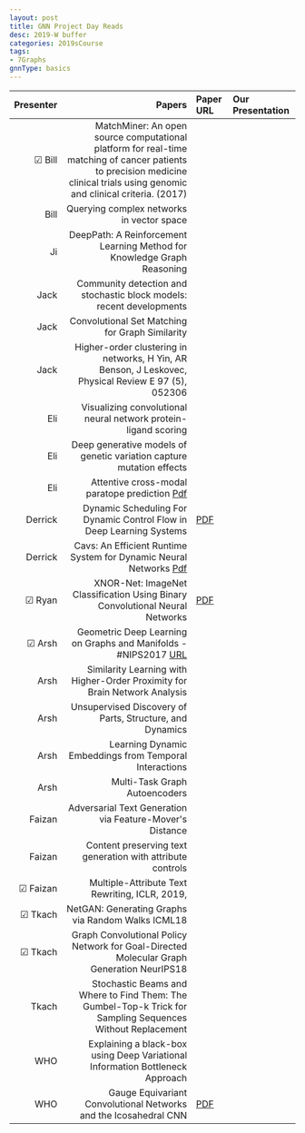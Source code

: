 ```yaml
---
layout: post
title: GNN Project Day Reads
desc: 2019-W buffer
categories: 2019sCourse
tags:
- 7Graphs
gnnType: basics
---
```




| Presenter | Papers | Paper URL| Our Presentation | 
| -----: | -------------------------------: | :----- | :----- | 
|  &#9745;  Bill |  MatchMiner: An open source computational platform for real-time matching of cancer patients to precision medicine clinical trials using genomic and clinical criteria. (2017)  |  |  |   
| Bill | Querying complex networks in vector space |  |  |
| Ji | DeepPath: A Reinforcement Learning Method for Knowledge Graph Reasoning | | |
| Jack | Community detection and stochastic block models: recent developments |  |   |  
| Jack | Convolutional Set Matching for Graph Similarity | | |  
| Jack | Higher-order clustering in networks, H Yin, AR Benson, J Leskovec, Physical Review E 97 (5), 052306 | | |  
| Eli | Visualizing convolutional neural network protein-ligand scoring | | | 
| Eli | Deep generative models of genetic variation capture mutation effects |     |  |  
| Eli |  Attentive cross-modal paratope prediction   [Pdf](https://openreview.net/forum?id=ByUU2t1PG) |  |  |  
| Derrick | Dynamic Scheduling For Dynamic Control Flow in Deep Learning Systems   | [PDF](http://www.cs.cmu.edu/~jinlianw/papers/dynamic_scheduling_nips18_sysml.pdf) |  |  
| Derrick | Cavs: An Efficient Runtime System for Dynamic Neural Networks    [Pdf](https://www.usenix.org/system/files/conference/atc18/atc18-xu-shizhen.pdf) | |
| &#9745;  Ryan | XNOR-Net: ImageNet Classification Using Binary Convolutional Neural Networks | [PDF]()   |  | 
| &#9745; Arsh |  Geometric Deep Learning on Graphs and Manifolds - #NIPS2017  [URL](https://www.youtube.com/watch?v=LvmjbXZyoP0)  |   |  | 
| Arsh | Similarity Learning with Higher-Order Proximity for Brain Network Analysis | | | 
| Arsh| Unsupervised Discovery of Parts, Structure, and Dynamics |  | |  
| Arsh| Learning Dynamic Embeddings from Temporal Interactions |  | |   
| Arsh | Multi-Task Graph Autoencoders  |  | |  
| Faizan | Adversarial Text Generation via Feature-Mover's Distance | | |
| Faizan | Content preserving text generation with attribute controls   |  |  |  
| &#9745; Faizan | Multiple-Attribute Text Rewriting, ICLR, 2019, | | |
| &#9745; Tkach |  NetGAN: Generating Graphs via Random Walks ICML18 | | |
| &#9745; Tkach |  Graph Convolutional Policy Network for Goal-Directed Molecular Graph Generation NeurIPS18 |  | |
| Tkach |  Stochastic Beams and Where to Find Them: The Gumbel-Top-k Trick for Sampling Sequences Without Replacement | | |
| WHO |  Explaining a black-box using Deep Variational Information Bottleneck Approach |  | | 
| WHO | Gauge Equivariant Convolutional Networks and the Icosahedral CNN | [PDF]()     |  
